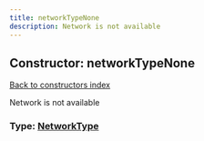 ```yaml
---
title: networkTypeNone
description: Network is not available
---
```

## Constructor: networkTypeNone  
[Back to constructors index](index.md)



Network is not available




### Type: [NetworkType](../types/NetworkType.md)


